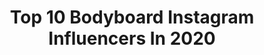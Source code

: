 ---
title: Top 10 Bodyboard Instagram Influencers In 2020
description: >-
  Find top bodyboard Instagram influencers in 2020. Most popular hashtags: #bodyboard #bodyboarding #surftrip #islascanarias.
platform: Instagram
profiles:
  - username: "alexandrarinder"
    fullname: >-
      Alexandra Rinder
    location: "Canary Islands"
    followers: 36208
    engagement: 830
    commentsToLikes: 0.018571
    id: ck0vznc3v9ygd0i19bpd0x0tc
    verified: false
    hashtags: "#quedateencasa, #juntospodemos, #stayathome, #togetherwecanmakeit"
  - username: "_.joana._bb"
    fullname: >-
      44&0🔥
    location: "Brazil"
    followers: 3408
    engagement: 2311
    commentsToLikes: 0.036718
    id: ck6u6wpnqi5n30j719ueqiuc4
    verified: false
    hashtags: ""
  - username: "lara_ascanio"
    fullname: >-
      Lara Ascanio
    location: "Spain"
    followers: 7554
    engagement: 979
    commentsToLikes: 0.020475
    id: ck0vznbr09yf40i19hqkxl8kc
    verified: false
    hashtags: "#sunsettime, #lapalma, #morningmotivation, #waves"
  - username: "mikahelaquinn"
    fullname: >-
      Mikahela 🐉
    location: ""
    followers: 27333
    engagement: 521
    commentsToLikes: 0.010814
    id: ck5hmfpj0lv9q0i11ihh7mi6r
    verified: false
    hashtags: "#indoorclimbing, #girlpower, #chilling, #qu"
  - username: "kyra.97"
    fullname: >-
      白波瀬 海来🌞Shirahase Kyra
    location: "Japan"
    followers: 10178
    engagement: 980
    commentsToLikes: 0.005272
    id: ck5zwt9zn6q3h0i14b1am2d96
    verified: false
    hashtags: "#hawai, #sporty, #2020, #globalwifi"
  - username: "iloveturtlepoo"
    fullname: >-
      Lujain
    location: ""
    followers: 7647
    engagement: 1422
    commentsToLikes: 0.009072
    id: ck5zk0r7sim4u0i1480cy1a9w
    verified: false
    hashtags: "#makeclothmainstream, #raiylibaas, #25monthsold, #julehamdhanhameed"
  - username: "anais_velis_cisternas"
    fullname: >-
      Nany (roquita 🐠)
    location: ""
    followers: 5737
    engagement: 677
    commentsToLikes: 0.021462
    id: ck6uayk9z6fqt0j71wropk0a1
    verified: false
    hashtags: "#quinterohermoso, #quintero, #costasdechile, #bodyboardfemenino"
  - username: "eriksilviino"
    fullname: >-
      
    location: "Brazil"
    followers: 7130
    engagement: 658
    commentsToLikes: 0.031030
    id: ck6too0dwf4i40j71drx2trlm
    verified: false
    hashtags: "#waterphoto, #surfphoto, #surfphotogtaphy, #goprooftheday"
  - username: "lunahardman"
    fullname: >-
      ↠ ʟυƞα
    location: "Brazil"
    followers: 3345
    engagement: 1817
    commentsToLikes: 0.100891
    id: ck6ue1ebxobtt0j71llijuh4t
    verified: false
    hashtags: "#bolsaatletavv, #bolsaatletacapixaba, #bolsaatleta"
  - username: "paola_simao"
    fullname: >-
      Paola Simão
    location: "Brazil"
    followers: 14418
    engagement: 470
    commentsToLikes: 0.020616
    id: ck55nowq36nqa0i116195t59v
    verified: false
    hashtags: "#455anos, #rioeuteamo, #purgatoriodabelezaedocaos, #euacreditoemn"
---